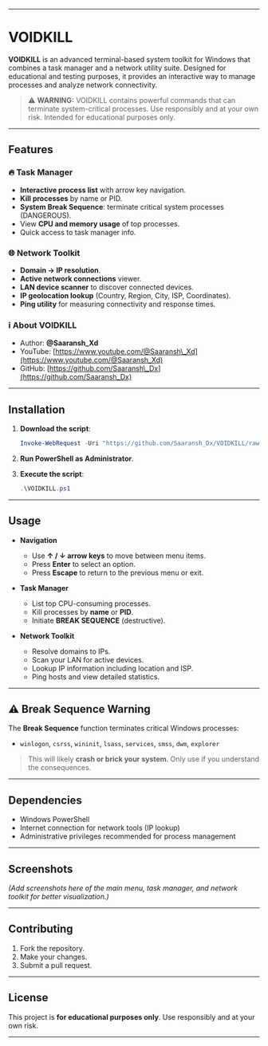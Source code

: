 
---

# VOIDKILL

**VOIDKILL** is an advanced terminal-based system toolkit for Windows that combines a task manager and a network utility suite. Designed for educational and testing purposes, it provides an interactive way to manage processes and analyze network connectivity.

> ⚠️ **WARNING:** VOIDKILL contains powerful commands that can terminate system-critical processes. Use responsibly and at your own risk. Intended for educational purposes only.

---

## Features

### 🔥 Task Manager

* **Interactive process list** with arrow key navigation.
* **Kill processes** by name or PID.
* **System Break Sequence**: terminate critical system processes (DANGEROUS).
* View **CPU and memory usage** of top processes.
* Quick access to task manager info.

### 🌐 Network Toolkit

* **Domain → IP resolution**.
* **Active network connections** viewer.
* **LAN device scanner** to discover connected devices.
* **IP geolocation lookup** (Country, Region, City, ISP, Coordinates).
* **Ping utility** for measuring connectivity and response times.

### ℹ️ About VOIDKILL

* Author: **@Saaransh\_Xd**
* YouTube: [https://www.youtube.com/@Saaransh\_Xd](https://www.youtube.com/@Saaransh_Xd)
* GitHub: [https://github.com/Saaransh\_Dx](https://github.com/Saaransh_Dx)

---

## Installation

1. **Download the script**:

   ```powershell
   Invoke-WebRequest -Uri "https://github.com/Saaransh_Dx/VOIDKILL/raw/main/VOIDKILL.ps1" -OutFile "VOIDKILL.ps1"
   ```
2. **Run PowerShell as Administrator**.
3. **Execute the script**:

   ```powershell
   .\VOIDKILL.ps1
   ```

---

## Usage

* **Navigation**

  * Use **↑ / ↓ arrow keys** to move between menu items.
  * Press **Enter** to select an option.
  * Press **Escape** to return to the previous menu or exit.

* **Task Manager**

  * List top CPU-consuming processes.
  * Kill processes by **name** or **PID**.
  * Initiate **BREAK SEQUENCE** (destructive).

* **Network Toolkit**

  * Resolve domains to IPs.
  * Scan your LAN for active devices.
  * Lookup IP information including location and ISP.
  * Ping hosts and view detailed statistics.

---

## ⚠️ Break Sequence Warning

The **Break Sequence** function terminates critical Windows processes:

* `winlogon`, `csrss`, `wininit`, `lsass`, `services`, `smss`, `dwm`, `explorer`

> This will likely **crash or brick your system**. Only use if you understand the consequences.

---

## Dependencies

* Windows PowerShell
* Internet connection for network tools (IP lookup)
* Administrative privileges recommended for process management

---

## Screenshots

*(Add screenshots here of the main menu, task manager, and network toolkit for better visualization.)*

---

## Contributing

1. Fork the repository.
2. Make your changes.
3. Submit a pull request.

---

## License

This project is **for educational purposes only**. Use responsibly and at your own risk.

---

